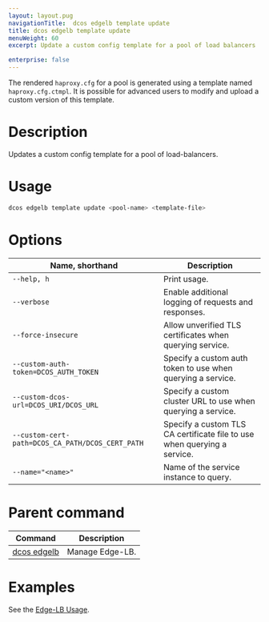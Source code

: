 ```yaml
---
layout: layout.pug
navigationTitle:  dcos edgelb template update
title: dcos edgelb template update
menuWeight: 60
excerpt: Update a custom config template for a pool of load balancers

enterprise: false
---
```

The rendered `haproxy.cfg` for a pool is generated using a template named `haproxy.cfg.ctmpl`. It is possible for advanced users to modify and upload a custom version of this template.

# Description
Updates a custom config template for a pool of load-balancers.

# Usage

```bash
dcos edgelb template update <pool-name> <template-file>
```

# Options

| Name, shorthand | Description |
|---------|-------------|
| `--help, h`   | Print usage. |
| `--verbose`   | Enable additional logging of requests and responses. |
| `--force-insecure`   | Allow unverified TLS certificates when querying service. |
| `--custom-auth-token=DCOS_AUTH_TOKEN`   | Specify a custom auth token to use when querying a service. |
| `--custom-dcos-url=DCOS_URI/DCOS_URL`   | Specify a custom cluster URL to use when querying a service. |
| `--custom-cert-path=DCOS_CA_PATH/DCOS_CERT_PATH`   | Specify a custom TLS CA certificate file to use when querying a service. |
| `--name="<name>"`   | Name of the service instance to query. |

# Parent command

| Command | Description |
|---------|-------------|
| [dcos edgelb](/services/edge-lb/1.0/cli-reference) |  Manage Edge-LB. |

# Examples

See the [Edge-LB Usage](/services/edge-lb/1.0/usage).
